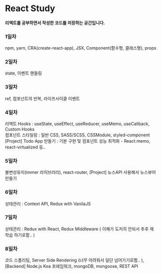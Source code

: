 # React Study  
#### 리액트를 공부하면서 작성한 코드를 저장하는 공간입니다.  

### 1일차  
npm, yarn, CRA(create-react-app), JSX, Component(함수형, 클래스형), props  

### 2일차  
state, 이벤트 핸들링

### 3일차
ref, 컴포넌트의 반복, 라이프사이클 이벤트  

### 4일차  
리액트 Hooks : useState, useEffect, useReducer, useMemo, useCallback, Custom Hooks  
컴포넌트 스타일링 : 일반 CSS, SASS/SCSS, CSSModule, styled-component  
[Project] Todo App 만들기 : 기본 구현 및 컴포넌트 성능 최적화 - React.memo, react-virtualized 등..  
  
### 5일차  
불변성유지(immer 라이브러리), react-router, [Project] 뉴스API 사용해서 뉴스뷰어 만들기  
  
### 6일차  
상태관리 : Context API, Redux with VanilaJS

### 7일차
상태관리 : Redux with React, Redux Middleware ( 이해가 도저히 안되서 추후 재학습 하기로함.. )
  
### 8일차  
코드 스플리팅, Server Side Rendering (너무 어려워서 일단 넘어가기로함.. ),  
[Backend] Node.js Koa 프레임워크, mongoDB, mongoose, REST API  

